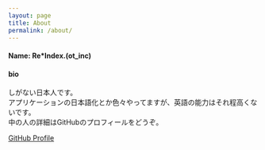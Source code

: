 ```yaml
---
layout: page
title: About
permalink: /about/
---
```


#### Name: Re*Index.(ot_inc)

#### bio
しがない日本人です。<br>
アプリケーションの日本語化とか色々やってますが、英語の能力はそれ程高くないです。<br>
中の人の詳細はGitHubのプロフィールをどうぞ。<br>


[GitHub Profile](https://github.com/reindex-ot)
